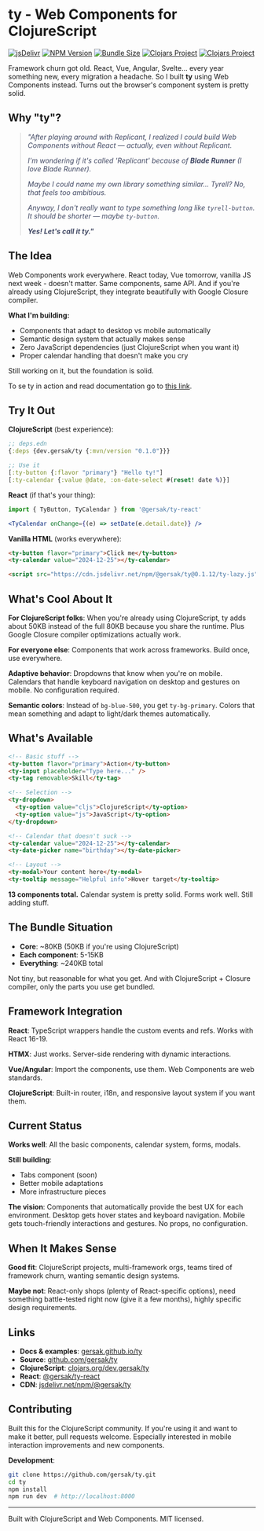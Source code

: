# ty - Web Components for ClojureScript

[![jsDelivr](https://data.jsdelivr.com/v1/package/npm/@gersak/ty/badge)](https://www.jsdelivr.com/package/npm/@gersak/ty)
[![NPM Version](https://img.shields.io/npm/v/@gersak/ty.svg)](https://www.npmjs.com/package/@gersak/ty)
[![Bundle Size](https://img.shields.io/bundlephobia/minzip/@gersak/ty)](https://bundlephobia.com/package/@gersak/ty)
[![Clojars Project](https://img.shields.io/clojars/v/dev.gersak/ty-icons.svg)](https://clojars.org/dev.gersak/ty-icons)
[![Clojars Project](https://img.shields.io/clojars/v/dev.gersak/ty.svg)](https://clojars.org/dev.gersak/ty)


Framework churn got old. React, Vue, Angular, Svelte... every year something new, every migration a headache. So I built **ty** using Web Components instead. Turns out the browser's component system is pretty solid.

## Why "ty"?

<blockquote style="color: #414863">
<p><em>"After playing around with Replicant, I realized I could build Web Components without React — actually, even without Replicant.</em></p>

<p><em>I'm wondering if it's called 'Replicant' because of <strong>Blade Runner</strong> (I love Blade Runner).</em></p>

<p><em>Maybe I could name my own library something similar... Tyrell? No, that feels too ambitious.</em></p>

<p><em>Anyway, I don't really want to type something long like <code>tyrell-button</code>. It should be shorter — maybe <code>ty-button</code>.</em></p>

<p><strong><em>Yes! Let's call it ty."</em></strong></p>
</blockquote>

## The Idea

Web Components work everywhere. React today, Vue tomorrow, vanilla JS next week - doesn't matter. Same components, same API. And if you're already using ClojureScript, they integrate beautifully with Google Closure compiler.

**What I'm building:**
- Components that adapt to desktop vs mobile automatically
- Semantic design system that actually makes sense
- Zero JavaScript dependencies (just ClojureScript when you want it)
- Proper calendar handling that doesn't make you cry

Still working on it, but the foundation is solid.

To se ty in action and read documentation go to [this link](https://gersak.github.io/ty).

## Try It Out

**ClojureScript** (best experience):
```clojure
;; deps.edn
{:deps {dev.gersak/ty {:mvn/version "0.1.0"}}}

;; Use it
[:ty-button {:flavor "primary"} "Hello ty!"]
[:ty-calendar {:value @date, :on-date-select #(reset! date %)}]
```

**React** (if that's your thing):
```jsx
import { TyButton, TyCalendar } from '@gersak/ty-react'

<TyCalendar onChange={(e) => setDate(e.detail.date)} />
```

**Vanilla HTML** (works everywhere):
```html
<ty-button flavor="primary">Click me</ty-button>
<ty-calendar value="2024-12-25"></ty-calendar>

<script src="https://cdn.jsdelivr.net/npm/@gersak/ty@0.1.12/ty-lazy.js"></script>
```

## What's Cool About It

**For ClojureScript folks**: When you're already using ClojureScript, ty adds about 50KB instead of the full 80KB because you share the runtime. Plus Google Closure compiler optimizations actually work.

**For everyone else**: Components that work across frameworks. Build once, use everywhere.

**Adaptive behavior**: Dropdowns that know when you're on mobile. Calendars that handle keyboard navigation on desktop and gestures on mobile. No configuration required.

**Semantic colors**: Instead of `bg-blue-500`, you get `ty-bg-primary`. Colors that mean something and adapt to light/dark themes automatically.

## What's Available

```html
<!-- Basic stuff -->
<ty-button flavor="primary">Action</ty-button>
<ty-input placeholder="Type here..." />
<ty-tag removable>Skill</ty-tag>

<!-- Selection -->
<ty-dropdown>
  <ty-option value="cljs">ClojureScript</ty-option>
  <ty-option value="js">JavaScript</ty-option>
</ty-dropdown>

<!-- Calendar that doesn't suck -->
<ty-calendar value="2024-12-25"></ty-calendar>
<ty-date-picker name="birthday"></ty-date-picker>

<!-- Layout -->
<ty-modal>Your content here</ty-modal>
<ty-tooltip message="Helpful info">Hover target</ty-tooltip>
```

**13 components total.** Calendar system is pretty solid. Forms work well. Still adding stuff.

## The Bundle Situation

- **Core**: ~80KB (50KB if you're using ClojureScript)
- **Each component**: 5-15KB
- **Everything**: ~240KB total

Not tiny, but reasonable for what you get. And with ClojureScript + Closure compiler, only the parts you use get bundled.

## Framework Integration

**React**: TypeScript wrappers handle the custom events and refs. Works with React 16-19.

**HTMX**: Just works. Server-side rendering with dynamic interactions.

**Vue/Angular**: Import the components, use them. Web Components are web standards.

**ClojureScript**: Built-in router, i18n, and responsive layout system if you want them.

## Current Status

**Works well**: All the basic components, calendar system, forms, modals.

**Still building**: 
- Tabs component (soon)
- Better mobile adaptations 
- More infrastructure pieces

**The vision**: Components that automatically provide the best UX for each environment. Desktop gets hover states and keyboard navigation. Mobile gets touch-friendly interactions and gestures. No props, no configuration.

## When It Makes Sense

**Good fit**: ClojureScript projects, multi-framework orgs, teams tired of framework churn, wanting semantic design systems.

**Maybe not**: React-only shops (plenty of React-specific options), need something battle-tested right now (give it a few months), highly specific design requirements.

## Links

- **Docs & examples**: [gersak.github.io/ty](https://gersak.github.io/ty)
- **Source**: [github.com/gersak/ty](https://github.com/gersak/ty)
- **ClojureScript**: [clojars.org/dev.gersak/ty](https://clojars.org/dev.gersak/ty)
- **React**: [@gersak/ty-react](https://www.npmjs.com/package/@gersak/ty-react)
- **CDN**: [jsdelivr.net/npm/@gersak/ty](https://www.jsdelivr.net/npm/@gersak/ty)

## Contributing

Built this for the ClojureScript community. If you're using it and want to make it better, pull requests welcome. Especially interested in mobile interaction improvements and new components.

**Development**:
```bash
git clone https://github.com/gersak/ty.git
cd ty
npm install
npm run dev  # http://localhost:8000
```

---

Built with ClojureScript and Web Components. MIT licensed.
